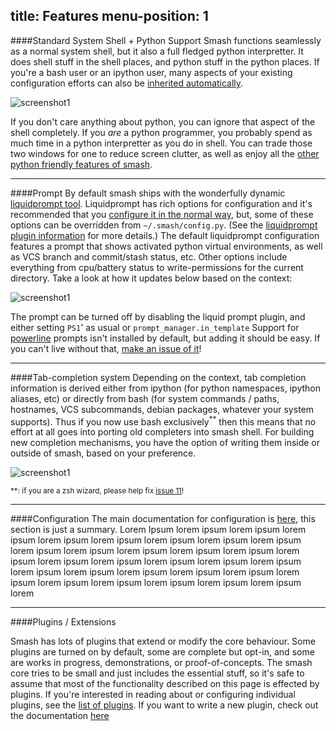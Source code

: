 title: Features
menu-position: 1
---

####Standard System Shell + Python Support
Smash functions seamlessly as a normal system shell, but it also a full fledged python interpretter.  It does shell stuff in the shell places, and python stuff in the python places.  If you're a bash user or an ipython user, many aspects of your existing configuration efforts can also be [inherited automatically](/configuration.html#inheritance).

![screenshot1](/docs/screenshots/demo-python-bash.png?raw=true "screenshot1")

If you don't care anything about python, you can ignore that aspect of the shell completely.  If you *are* a python programmer, you probably spend as much time in a python interpretter as you do in shell.  You can trade those two windows for one to reduce screen clutter, as well as enjoy all the [other python friendly features of smash](#smash-for-python-devs).

-------------------------------------------------------------------------------

<a id="prompts"></a>
####Prompt
By default smash ships with the wonderfully dynamic [liquidprompt tool](#https://github.com/nojhan/liquidprompt).  Liquidprompt has rich options for configuration and it's recommended that you [configure it in the normal way](https://github.com/nojhan/liquidprompt#features-configuration), but, some of these options can be overridden from `~/.smash/config.py`.  (See the [liquidprompt plugin information](/plugins.html#liquidprompt) for more details.)  The default liquidprompt configuration features a prompt that shows activated python virtual environments, as well as VCS branch and commit/stash status, etc.  Other options include everything from cpu/battery status to write-permissions for the current directory.  Take a look at how it updates below based on the context:

![screenshot1](/docs/screenshots/demo-liquidprompt.png?raw=true "screenshot1")

The prompt can be turned off by disabling the liquid prompt plugin, and either setting `PS1`' as usual or ``prompt_manager.in_template`` Support for [powerline](#http://powerline.readthedocs.org/en/latest/usage/other.html?highlight=ipython#ipython-prompt) prompts isn't installed by default, but adding it should be easy.  If you can't live without that, [make an issue of it](https://github.com/mattvonrocketstein/smash/issues)!

-------------------------------------------------------------------------------

<a id="tab-completion"></a>
####Tab-completion system
Depending on the context, tab completion information is derived either from ipython (for python namespaces, ipython aliases, etc) or directly from bash (for system commands / paths, hostnames, VCS subcommands, debian packages, whatever your system supports).  Thus if you now use bash exclusively<sup>**</sup> then this means that no effort at all goes into porting old completers into smash shell.  For building new completion mechanisms, you have the option of writing them inside or outside of smash, based on your preference.

![screenshot1](/docs/screenshots/demo-completion.png?raw=true "screenshot3")

<sub>**: if you are a zsh wizard, please help fix [issue 11](https://github.com/mattvonrocketstein/smash/issues/11)!</sub>

-------------------------------------------------------------------------------

<a id="configuration"></a>
####Configuration
The main documentation for configuration is [here](/configuration.html), this section is just a summary. Lorem Ipsum lorem ipsum lorem ipsum lorem ipsum lorem ipsum lorem ipsum lorem ipsum lorem ipsum lorem ipsum lorem ipsum lorem ipsum lorem ipsum lorem ipsum lorem ipsum lorem ipsum lorem ipsum lorem ipsum lorem ipsum lorem ipsum lorem ipsum lorem ipsum lorem ipsum lorem ipsum lorem ipsum lorem ipsum lorem ipsum lorem ipsum lorem ipsum lorem ipsum lorem ipsum lorem ipsum lorem

-------------------------------------------------------------------------------

<a id="plugins"></a>
####Plugins / Extensions

Smash has lots of plugins that extend or modify the core behaviour.  Some plugins are turned on by default, some are complete but opt-in, and some are works in progress, demonstrations, or proof-of-concepts.  The smash core tries to be small and just includes the essential stuff, so it's safe to assume that most of the functionality described on this page is effected by plugins.  If you're interested in reading about or configuring individual plugins, see the [list of plugins](/plugins.html#list).  If you want to write a new plugin, check out the documentation [here](#/plugins.html#writing-plugins)
